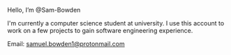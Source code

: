 Hello, I’m @Sam-Bowden

I'm currently a computer science student at university. I use this account to work on a few projects to gain software engineering experience.

Email: samuel.bowden1@protonmail.com

<!---
Sam-Bowden/Sam-Bowden is a ✨ special ✨ repository because its `README.md` (this file) appears on your GitHub profile.
You can click the Preview link to take a look at your changes.
--->
